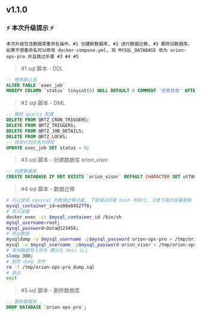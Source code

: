 ## v1.1.0

### ⚡ **本次升级提示** ⚡

```readme
本次升级包含数据库重命名操作。#1 创建新数据库, #2 进行数据迁移, #3 删除旧数据库。
如果不想重命名可以修改 docker-compose.yml, 将 MYSQL_DATABASE 改为 orion-ops-pro 并且跳过步骤 #3 #4 #5
```

> #1 sql 脚本 - DDL

```sql
-- 修改默认值
ALTER TABLE `exec_job` 
MODIFY COLUMN `status` tinyint(0) NULL DEFAULT 0 COMMENT '任务状态' AFTER `parameter_schema`;
```

> #2 sql 脚本 - DML

```sql
-- 删除 quartz 配置
DELETE FROM QRTZ_CRON_TRIGGERS;
DELETE FROM QRTZ_TRIGGERS;
DELETE FROM QRTZ_JOB_DETAILS;
DELETE FROM QRTZ_LOCKS;
-- 修改计划任务为停用
UPDATE exec_job SET status = 0;
```

> #3 sql 脚本 - 创建数据库 orion_visor

```sql
-- 创建数据库
CREATE DATABASE IF NOT EXISTS `orion_visor` DEFAULT CHARACTER SET utf8mb4 COLLATE utf8mb4_general_ci;
```

> #4 sql 脚本 - 数据迁移

```bash
# 可以使用 navicat 的数据迁移功能, 下面描述的是 bash 中执行, 注意下面的变量替换
mysql_container_id=ea98e84527f6;
# 进入容器
docker exec -it $mysql_container_id /bin/sh
mysql_username=root;
mysql_password=Data@123456;
# 导出数据
mysqldump -u $mysql_username -p$mysql_password orion-ops-pro > /tmp/orion-ops-pro_dump.sql;
mysql -u $mysql_username -p$mysql_password orion_visor < /tmp/orion-ops-pro_dump.sql;
# 等待数据导入完毕 建议在 5min 以上
sleep 300;
# 删除 dump 文件
rm -f /tmp/orion-ops-pro_dump.sql
# 退出 
exit
```

> #5 sql 脚本 - 删除数据库

```sql
-- 删除数据库
DROP DATABASE `orion-ops-pro`;
```


